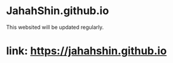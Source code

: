 # JahahShin.github.io
This websited will be updated regularly. 
# link: https://jahahshin.github.io

